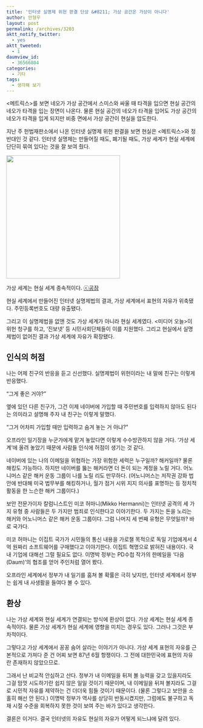 ```yaml
---
title: '인터넷 실명제 위헌 판결 단상 &#8211; 가상 공간은 가상이 아니다'
author: 안형우
layout: post
permalink: /archives/3203
aktt_notify_twitter:
  - yes
aktt_tweeted:
  - 1
daumview_id:
  - 36566804
categories:
  - 기타
tags:
  - 생각해 보기
---
```

<메트릭스>를 보면 네오가 가상 공간에서 스미스와 싸울 때 타격을 입으면 현실 공간의 네오가 타격을 입는 장면이 나온다. 물론 현실 공간의 네오가 타격을 입어도 가상 공간의 네오가 타격을 입게 되지만 비중 면에서 가상 공간이 현실을 압도한다.

지난 주 헌법재판소에서 나온 인터넷 실명제 위헌 판결을 보면 현실은 <메트릭스>와 정 반대인 것 같다. 인터넷 실명제는 만들어질 때도, 폐기될 때도, 가상 세계가 현실 세계에 단단히 묶여 있다는 것을 잘 보여 줬다.

<div style="width: 310px" class="wp-caption aligncenter">
  <img src="http://mytory.net/uploads/gongjam/reality-300.jpg" alt="" width="300" height="325" /><p class="wp-caption-text">
    가상 세계는 현실 세계 종속적이다. <a href="http://gongjam.co.kr/">ⓒ공잠</a>
  </p>
</div>

현실 세계에서 만들어진 인터넷 실명제법의 결과, 가상 세계에서 표현의 자유가 위축됐다. 주민등록번호도 대량 유출됐다.

그리고 이 실명제법을 없앤 것도 가상 세계가 아니라 현실 세계였다. <미디어 오늘>이 위헌 청구를 하고, &#8216;진보넷&#8217; 등 시민사회단체들이 이를 지원했다. 그리고 현실에서 실명제법이 없어진 결과 가상 세계에 자유가 확장됐다.

## 인식의 허점

나는 어제 친구의 반응을 듣고 신선했다. 실명제법이 위헌이라는 내 말에 친구는 이렇게 반응했다.

&#8220;그게 좋은 거야?&#8221;

옆에 있던 다른 친구가, 그건 이제 네이버에 가입할 때 주민번호를 입력하지 않아도 된다는 의미라고 설명해 주자 내 친구는 이렇게 말했다.

&#8220;그거 어차피 가입할 때만 입력하고 숨겨 놓는 거 아냐?&#8221;

오프라인 일기장을 누군가에게 맡겨 놓았다면 이렇게 수수방관하지 않을 거다. &#8216;가상 세계&#8217;에 올려 놓았기 때문에 사람들 인식에 허점이 생기는 것 같다.

네이버에 있는 나의 이메일을 위협하는 가장 위험한 세력은 누구일까? 해커일까? 물론 해킹도 가능하다. 하지만 네이버를 뚫는 해커라면 더 돈이 되는 계정을 노릴 거다. 어노니머스 같은 해커 운동 그룹이 나를 노릴 리도 만무하다. (어노니머스는 저작권 강화 법안에 반대해 미국 법무부를 해킹하거나, 월가 점거 시위 지지 의사를 표명하는 등 정치적 활동을 한 느슨한 해커 그룹이다.)

보안 전문가이자 칼럼니스트인 미코 허마니(Mikko Hermanni)는 인터넷 공격의 세 가지 유형 중 사람들은 두 가지만 범죄로 인식한다고 이야기한다. 두 가지는 돈을 노리는 해커와 어노니머스 같은 해커 운동 그룹이다. 그럼 나머지 세 번째 유형은 무엇일까? 바로 국가다.

미코 허마니는 이집트 국가가 시민들의 통신 내용을 가로챌 목적으로 독일 기업에게서 4억 원짜리 소프트웨어를 구매했다고 이야기한다. 이집트 혁명으로 밝혀진 내용이다. 국내 기업에 대해선 그럴 필요도 없다. 이명박 정부는 PD수첩 작가의 한메일을 &#8216;다음(Daum)&#8217;의 협조를 얻어 주인처럼 열어 봤다.

오프라인 세계에서 정부가 내 일기를 훔쳐 볼 확률은 극히 낮지만, 인터넷 세계에서 정부는 쉽게 내 사생활을 들여다 볼 수 있다.

## 환상

나는 가상 세계와 현실 세계가 연결되는 방식에 환상이 없다. 가상 세계는 현실 세계 종속적이다. 물론 가상 세계가 현실 세계에 영향을 미치는 경우도 있다. 그러나 그것은 부차적이다.

그렇다고 가상 세계에서 꽁꽁 숨어 살라는 이야기가 아니다. 가상 세계 표현의 자유를 근본적으로 가져다 준 건 어찌 보면 87년 6월 항쟁이다. 그 전에 대한민국에 표현의 자유란 존재하지 않았으므로.

그래서 난 비교적 안심하고 산다. 정부가 내 이메일을 뒤져 볼 능력을 갖고 있을지라도 그걸 맘껏 시도하기란 쉽지 않은 일일 것이기 때문이며, 내 이메일을 뒤져 볼지라도 그걸로 시민적 자유를 제약하는 건 더더욱 힘들 것이기 때문이다. (물론 그렇다고 보안을 소홀히 해선 안 된다.) 이명박 정부가 역사를 상당히 반동시켰지만, 그럼에도 불구하고 독재 시절 수준을 회복하지 못한 것이 보여 주는 바가 있다고 생각한다.

결론은 이거다. 결국 인터넷의 자유도 현실의 자유가 어떻게 되느냐에 달려 있다.